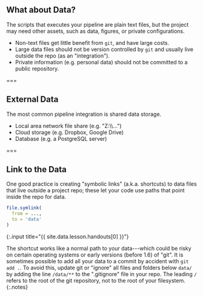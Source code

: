 ---
---

## What about Data?

The scripts that executes your pipeline are plain text files, but the project
may need other assets, such as data, figures, or private configurations.

- Non-text files get little benefit from `git`, and have large costs.
- Large data files should not be version controlled by `git` and usually live outside the repo (as an "integration").
- Private information (e.g. personal data) should not be committed to a public repository.

===

## External Data

The most common pipeline integration is shared data storage.

- Local area network file share (e.g. "Z:\\\\...")
- Cloud storage (e.g. Dropbox, Google Drive)
- Database (e.g. a PostgreSQL server)

===

## Link to the Data

One good practice is creating "symbolic links" (a.k.a. shortcuts) to data files
that live outside a project repo; these let your code use paths that point
inside the repo for data.

~~~r
file.symlink(
  from = ...,
  to = 'data'
)
~~~
{:.input title="{{ site.data.lesson.handouts[0] }}"}

The shortcut works like a normal path to your data---which could be risky on
certain operating systems or early versions (before 1.6) of "git". It is
sometimes possible to add all your data to a commit by accident with `git add
.`. To avoid this, update git or "ignore" all files and folders below `data/` by
adding the line `/data/**` to the ".gitignore" file in your repo. The leading
`/` refers to the root of the git repository, not to the root of your
filesystem.
{:.notes}